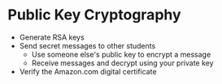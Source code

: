 # Public Key Cryptography

* Generate RSA keys
* Send secret messages to other students
  * Use someone else's public key to encrypt a message
  * Receive messages and decrypt using your private key
* Verify the Amazon.com digital certificate

